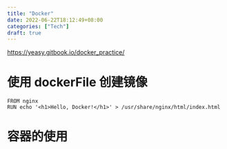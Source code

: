 ```yaml
---
title: "Docker"
date: 2022-06-22T18:12:49+08:00
categories: ["Tech"]
draft: true
---
```

https://yeasy.gitbook.io/docker_practice/
# 使用 dockerFile 创建镜像
```
FROM nginx
RUN echo '<h1>Hello, Docker!</h1>' > /usr/share/nginx/html/index.html
```
# 容器的使用
